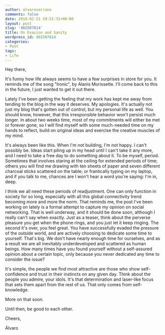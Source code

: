 ```yaml
---
author: alvaroserrano
comments: false
date: 2010-02-21 19:51:31+00:00
layout: post
slug: '402507814'
title: On Evasion and Sanity
wordpress_id: 402507814
categories:
- Post
tags:
- Life
---
```


Hey there,  
  
It's funny how life always seems to have a few surprises in store for you. It reminds me of the song "Ironic", by Alanis Morissette. I'll come back to this in the future, I just wanted to get it out there.  
  
Lately I've been getting the feeling that my work has kept me away from tending to the blog in the way it deserves. My apologies. It's actually not just my blog that's gotten out of control, but my personal life as well. You should know, however, that this irresponsible behavior won't persist much longer. In about two weeks time, most of my commitments will either be met or forever gone, so I will find myself with some much-needed time on my hands to reflect, build on original ideas and exercise the creative muscles of my mind.  
  
It's always been like this. When I'm not building, I'm not happy. I can't possibly be. Ideas start piling up in my head until I can't take it any more, and I need to take a free day to do something about it. To be myself, period. Sometimes that involves staring at the ceiling for extended periods of time; others you will find me drawing with ten sheets of paper and seven different charcoal sticks scattered on the table; or frantically typing on my laptop, and if you talk to me, chances are I won't hear a word you're saying: I'm in, deep.   
  
I think we all need these periods of readjustment. One can only function in society for so long, especially with all this global connectivity trend becoming more and more the norm. That reminds me, the post I've been working on lately is a formal attempt to capture my opinion on social networking. That is well underway, and it should be done soon, although I really can't say when exactly. Just as a teaser, think about the perverse pleasure you get when the phone rings, and you just let it keep ringing. The second it's over, you feel great. You have successfully evaded the pressure of the outside world, and are actively choosing to dedicate some time to yourself. That's big. We don't have nearly enough time for ourselves, and as a result we are all inevitably underdeveloped and scattered as human beings. How many times have you found yourself without a self-assured opinion about a certain topic, only because you never dedicated any time to consider the issue?  
  
It's simple, the people we find most attractive are those who show self-confidence and trust in their instincts on any given day. Think about the people you admire, your idols. It's that determination and laser-like focus that sets them apart from the rest of us. That only comes from self-knowledge.  
  
More on that soon.  
  
Until then, be good to each other.  
  
Cheers,  
  
Álvaro
